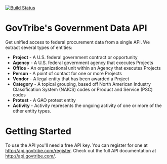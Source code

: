 [![Build Status](https://travis-ci.org/GovTribe/api.png?branch=master)](https://travis-ci.org/GovTribe/api)

GovTribe's Government Data API
======
Get unified access to federal procurement data from a single API. We extract several types of entities:

* **Project** - A U.S. federal government contract or opportunity
* **Agency**  - A U.S. federal government agency that executes Projects
* **Office**  - An organizational unit within an Agency that executes Projects
* **Person**  - A point of contact for one or more Projects
* **Vendor**  - A legal entity that has been awarded a Project
* **Category**  - A topical grouping, based off North American Industry Classification System (NAICS) codes or Product and Service (PSC) codes
* **Protest**  - A GAO protest entity
* **Activity**  - Activity represents the ongoing activity of one or more of the other entity types.

# Getting Started
To use the API you'll need a free API key. You can register for one at http://api.govtribe.com/register. Check out the full API documentation at http://api.govtribe.com/.
